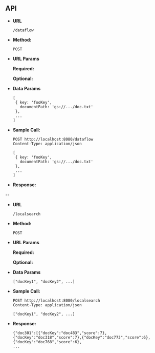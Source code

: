 API
----


* **URL**

  `/dataflow`

* **Method:**
  

	`POST`
  
*  **URL Params**

   **Required:**
 	    
   **Optional:**
 

* **Data Params**

	```
	[
	 { key: 'fooKey',
	   documentPath: 'gs://.../doc.txt'
	 },
	 ...
	]
	```
* **Sample Call:**

	```
	POST http://localhost:8080/dataflow
	Content-Type: application/json
	
	[
	 { key: 'fooKey',
	   documentPath: 'gs://.../doc.txt'
	 },
	 ...
	]
	```
* **Response:**

--

* **URL**

  `/localsearch`

* **Method:**
  

	`POST`
  
*  **URL Params**

   **Required:**
 	    
   **Optional:**
 

* **Data Params**

	```
	["docKey1", "docKey2", ...]
	```
* **Sample Call:**

	```
	POST http://localhost:8080/localsearch
	Content-Type: application/json
	
	["docKey1", "docKey2", ...]
	```
* **Response:**

	```
	{"doc301":[{"docKey":"doc483","score":7},{"docKey":"doc318","score":7},{"docKey":"doc773","score":6},{"docKey":"doc768","score":6},
	...
	```
